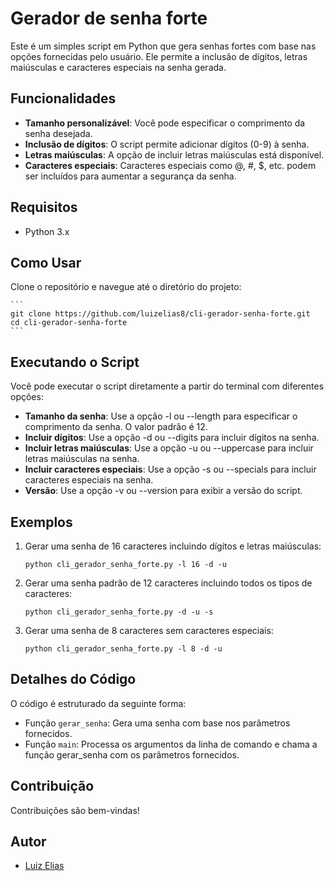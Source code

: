 # Gerador de senha forte

Este é um simples script em Python que gera senhas fortes com base nas opções fornecidas pelo usuário. Ele permite a inclusão de dígitos, letras maiúsculas e caracteres especiais na senha gerada.

## Funcionalidades

- **Tamanho personalizável**: Você pode especificar o comprimento da senha desejada.
- **Inclusão de dígitos**: O script permite adicionar dígitos (0-9) à senha.
- **Letras maiúsculas**: A opção de incluir letras maiúsculas está disponível.
- **Caracteres especiais**: Caracteres especiais como @, #, $, etc. podem ser incluídos para aumentar a segurança da senha.

## Requisitos

- Python 3.x

## Como Usar

Clone o repositório e navegue até o diretório do projeto:

    ```
    git clone https://github.com/luizelias8/cli-gerador-senha-forte.git
    cd cli-gerador-senha-forte
    ```

## Executando o Script

Você pode executar o script diretamente a partir do terminal com diferentes opções:

- **Tamanho da senha**: Use a opção -l ou --length para especificar o comprimento da senha. O valor padrão é 12.
- **Incluir dígitos**: Use a opção -d ou --digits para incluir dígitos na senha.
- **Incluir letras maiúsculas**: Use a opção -u ou --uppercase para incluir letras maiúsculas na senha.
- **Incluir caracteres especiais**: Use a opção -s ou --specials para incluir caracteres especiais na senha.
- **Versão**: Use a opção -v ou --version para exibir a versão do script.

## Exemplos

1. Gerar uma senha de 16 caracteres incluindo dígitos e letras maiúsculas:
    ```
    python cli_gerador_senha_forte.py -l 16 -d -u
    ```

2. Gerar uma senha padrão de 12 caracteres incluindo todos os tipos de caracteres:
    ```
    python cli_gerador_senha_forte.py -d -u -s
    ```

3. Gerar uma senha de 8 caracteres sem caracteres especiais:
    ```
    python cli_gerador_senha_forte.py -l 8 -d -u
    ```

## Detalhes do Código

O código é estruturado da seguinte forma:

- Função `gerar_senha`: Gera uma senha com base nos parâmetros fornecidos.
- Função `main`: Processa os argumentos da linha de comando e chama a função gerar_senha com os parâmetros fornecidos.

## Contribuição

Contribuições são bem-vindas!

## Autor

- [Luiz Elias](https://github.com/luizelias8)